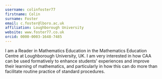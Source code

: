 ```yaml
---
username: colinfoster77
firstname: Colin
surname: Foster
email: c.foster@lboro.ac.uk
affiliation: Loughborough University
website: www.foster77.co.uk
orcid: 0000-0003-1648-7485
---
```

I am a Reader in Mathematics Education in the Mathematics Education Centre at Loughborough University, UK. I am very interested in how CAA can be used formatively to enhance students' experiences and improve their learning of mathematics, and particularly in how this can do more than facilitate routine practice of standard procedures. 
